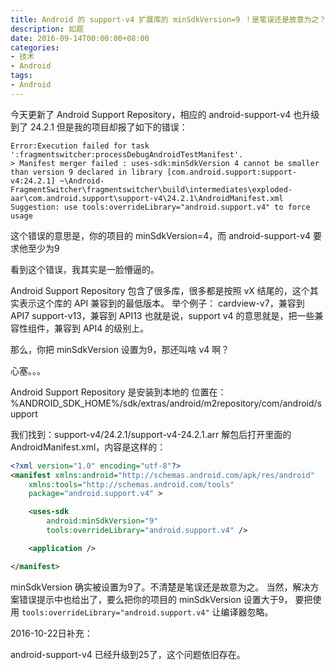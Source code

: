```yaml
---
title: Android 的 support-v4 扩展库的 minSdkVersion=9 ！是笔误还是故意为之？
description: 如题
date: 2016-09-14T00:00:00+08:00
categories:
- 技术
- Android
tags:
- Android
---
```


今天更新了 Android Support Repository，相应的 android-support-v4 也升级到了 24.2.1
但是我的项目却报了如下的错误：

```
Error:Execution failed for task ':fragmentswitcher:processDebugAndroidTestManifest'.
> Manifest merger failed : uses-sdk:minSdkVersion 4 cannot be smaller than version 9 declared in library [com.android.support:support-v4:24.2.1] ~\Android-FragmentSwitcher\fragmentswitcher\build\intermediates\exploded-aar\com.android.support\support-v4\24.2.1\AndroidManifest.xml
Suggestion: use tools:overrideLibrary="android.support.v4" to force usage
```

这个错误的意思是，你的项目的 minSdkVersion=4，而 android-support-v4 要求他至少为9

看到这个错误，我其实是一脸懵逼的。

Android Support Repository 包含了很多库，很多都是按照 vX 结尾的，这个其实表示这个库的 API 兼容到的最低版本。
举个例子：
cardview-v7，兼容到 API7
support-v13，兼容到 API13
也就是说，support v4 的意思就是，把一些兼容性组件，兼容到 API4 的级别上。

那么，你把 minSdkVersion 设置为9，那还叫啥 v4 啊？

心塞。。。

Android Support Repository 是安装到本地的
位置在：%ANDROID_SDK_HOME%/sdk/extras/android/m2repository/com/android/support

我们找到：support-v4/24.2.1/support-v4-24.2.1.arr
解包后打开里面的 AndroidManifest.xml，内容是这样的：

``` XML
<?xml version="1.0" encoding="utf-8"?>
<manifest xmlns:android="http://schemas.android.com/apk/res/android"
    xmlns:tools="http://schemas.android.com/tools"
    package="android.support.v4" >

    <uses-sdk
        android:minSdkVersion="9"
        tools:overrideLibrary="android.support.v4" />

    <application />

</manifest>
```

minSdkVersion 确实被设置为9了。不清楚是笔误还是故意为之。
当然，解决方案错误提示中也给出了，要么把你的项目的 minSdkVersion 设置大于9，
要把使用 `tools:overrideLibrary="android.support.v4"` 让编译器忽略。

2016-10-22日补充：

android-support-v4 已经升级到25了，这个问题依旧存在。
